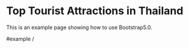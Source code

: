 Top Tourist Attractions in Thailand
======================
This is an example page showing how to use Bootstrap5.0.

#example
/<img class="img-fluid img-thumbnail" src="" alt=""/>